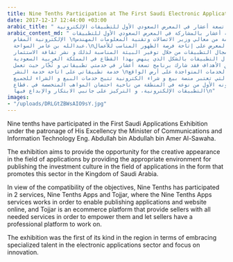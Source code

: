 ```yaml
---
title: Nine Tenths Participation at The First Saudi Electronic Applications Exhibition
date: 2017-12-17 12:44:00 +03:00
arabic_title: " مشاركة تسعة أعشار في المعرض السعودي الأول للتطبيقات الإلكترونية "
arabic_content_md: " قام فريق عمل تسعة أعشار بالمشاركة في المعرض السعودي الأول للتطبيقات
  الإلكترونية المقام \nتحت رعاية كريمة من معالي وزير الاتصالات وتقنية المعلومات المهندس/
  عبدالله بن عامر السواحة.\nحيث يهدف المعرض على إتاحة فرصة الظهور المناسب للأعمال
  الإبداعية في مجال التطبيقات من خلال توفير البيئة المناسبة لذلك و نشر ثقافة الاستثمار
  في مجال التطبيقات بالشكل الذي ينهض بهذا القطاع في المملكة العربية السعودية.\n\nو
  نظرًا لتوافق الأهداف فقد شارك برنامج تسعة أعشار في خدمتي تطبيقاتي و تُجّار حيث تعمل
  خدمة تطبيقاتي على اتاحة خدمة النشر \nللتطبيقات و الخدمات المتواجدة على أرض الواقع
  و خدمة تُجّار التي تعتبر منصة بيع و شراء الكترونية تتيح خدمات البيع و الشراء للجميع.\n\nتميز
  المعرض بكونه الأول من نوعه في المنطقة من ناحية احتضان المواهب المتخصصة في .قطاع
  التطبيقات الإلكترونية، و التركيز على جانبي الابتكار والإبداع فيها\n"
images:
- "/uploads/DRLGtZBWsAIO9sY.jpg"
---
```


Nine tenths have participated in the First Saudi Applications Exhibition under the patronage of His Excellency the Minister of Communications and Information Technology Eng. Abdullah bin Abdullah bin Amer Al-Sawaha.

 The exhibition aims to provide the opportunity for the creative appearance in the field of applications by providing the appropriate environment for publishing the investment culture in the field of applications in the form that promotes this sector in the Kingdom of Saudi Arabia.

In view of the compatibility of the objectives, Nine Tenths has participated in 2 services, Nine Tenths Apps and Tojjar, where the Nine Tenths Apps services works in order to enable publishing applications and website online, and Tojjar is an ecommerce platform that provide sellers with all needed services in order to empower them and let sellers have a professional platform to work on. 

The exhibition was the first of its kind in the region in terms of embracing specialized talent in the electronic applications sector and focus on innovation.
